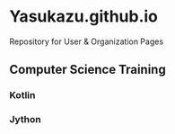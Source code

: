# Yasukazu.github.io
Repository for User &amp; Organization Pages
## Computer Science Training
### Kotlin
### Jython
